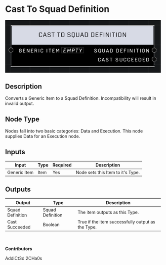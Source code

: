 # Cast To Squad Definition
![](../../../.gitbook/assets/cast-to-squad-definition.png)
## Description
Converts a Generic Item to a Squad Definition. Incompatibility will result in invalid output.

## Node Type
Nodes fall into two basic categories: Data and Execution. This node supplies Data for an Execution node.

## Inputs
| Input | Type | Required | Description |
|------------------|------------------|----------|--------------------------------------------------------------|
| Generic Item | Item | Yes | Node sets this Item to it's Type. |

## Outputs
| Output | Type | Description |
|------------------|------------------|--------------------------------------------------------------|
| Squad Definition | Squad Definition | The item outputs as this Type. |
| Cast Succeeded | Boolean | True if the item successfully output as the Type. |

\
\
**Contributors**

AddiCt3d 2CHa0s